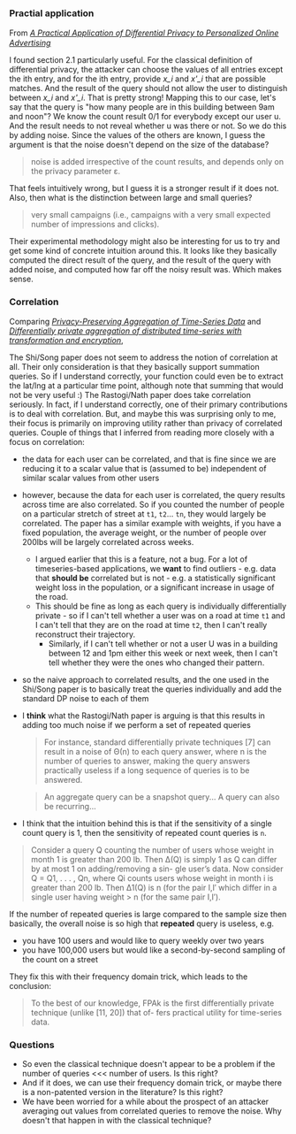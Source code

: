 ### Practial application ###

From [_A Practical Application of Diﬀerential Privacy to Personalized Online Advertising_](https://eprint.iacr.org/2011/152.pdf?fbclid=IwAR2EC4Gz0rjVv_-XCsEAiFcmp4XN_7vwU9PyL1H3RlAdoBN0Pm-nQnSZBkM)

I found section 2.1 particularly useful. For the classical definition of differential privacy, the attacker can choose the values of all entries except the ith entry, and for the ith entry, provide _x_i_ and _x'\_i_ that are possible matches. And the result of the query should not allow the user to distinguish between _x_i_ and _x'\_i_. That is pretty strong!
Mapping this to our case, let's say that the query is "how many people are in this building between 9am and noon"? We know the count result 0/1 for everybody except our user u. And the result needs to not reveal whether u was there or not. So we do this by adding noise.
Since the values of the others are known, I guess the argument is that the noise doesn't depend on the size of the database? 

> noise is added irrespective of the count results, and depends only on the privacy parameter ε.

That feels intuitively wrong, but I guess it is a stronger result if it does not. Also, then what is the distinction between large and small queries?

> very small campaigns (i.e., campaigns with a very small expected number of impressions and clicks). 

Their experimental methodology might also be interesting for us to try and get some kind of concrete intuition around this. It looks like they basically computed the direct result of the query, and the result of the query with added noise, and computed how far off the noisy result was. Which makes sense.

### Correlation ###

Comparing [_Privacy-Preserving Aggregation of Time-Series Data_](https://ssltest.cs.umd.edu/~elaine/docs/ndss2011.pdf) and [_Differentially private aggregation of distributed time-series with transformation and encryption_](http://dl.acm.org/citation.cfm?id=1807247),

The Shi/Song paper does not seem to address the notion of correlation at all. Their only consideration is that they basically support summation queries. So if I understand correctly, your function could even be to extract the lat/lng at a particular time point, although note that summing that would not be very useful :)
The Rastogi/Nath paper does take correlation seriously. In fact, if I understand correctly, one of their primary contributions is to deal with correlation. But, and maybe this was surprising only to me, their focus is primarily on improving utility rather than privacy of correlated queries.
Couple of things that I inferred from reading more closely with a focus on correlation:
- the data for each user can be correlated, and that is fine since we are reducing it to a scalar value that is (assumed to be) independent of similar scalar values from other users
- however, because the data for each user is correlated, the query results across time are also correlated. So if you counted the number of people on a particular stretch of street at `t1`, `t2`... `tn`, they would largely be correlated. The paper has a similar example with weights, if you have a fixed population, the average weight, or the number of people over 200lbs will be largely correlated across weeks.
   - I argued earlier that this is a feature, not a bug. For a lot of timeseries-based applications, we **want** to find outliers - e.g. data that **should be** correlated but is not - e.g. a statistically significant weight loss in the population, or a significant increase in usage of the road.
   - This should be fine as long as each query is individually differentially private - so if I can't tell whether a user was on a road at time `t1` and I can't tell that they are on the road at time `t2`, then I can't really reconstruct their trajectory.
     - Similarly, if I can't tell whether or not a user U was in a building between 12 and 1pm either this week or next week, then I can't tell whether they were the ones who changed their pattern.
- so the naive approach to correlated results, and the one used in the Shi/Song paper is to basically treat the queries individually and add the standard DP noise to each of them
- I **think** what the Rastogi/Nath paper is arguing is that this results in adding too much noise if we perform a set of repeated queries

    > For instance, standard differentially private techniques [7] can result in a noise of Θ(n) to each query answer, where n is the number of queries to answer, making the query answers practically useless if a long sequence of queries is to be answered.
    
    > An aggregate query can be a snapshot query... A query can also be recurring...
    
- I think that the intuition behind this is that if the sensitivity of a single count query is 1, then the sensitivity of repeated count queries is `n`.

> Consider a query Q counting the number of users whose weight in month 1 is greater than 200 lb. Then ∆(Q) is simply 1 as Q can differ by at most 1 on adding/removing a sin- gle user’s data. Now consider Q = Q1, . . . , Qn, where Qi counts users whose weight in month i is greater than 200 lb. Then ∆1(Q) is n (for the pair I,I′ which differ in a single user having weight >
n (for the same pair I,I′).

If the number of repeated queries is large compared to the sample size  then basically, the overall noise is so high that **repeated** query is useless, e.g.
- you have 100 users and would like to query weekly over two years
- you have 100,000 users but would like a second-by-second sampling of the count on a street

They fix this with their frequency domain trick, which leads to the conclusion:

> To the best of our knowledge, FPAk is the first differentially private technique (unlike [11, 20]) that of- fers practical utility for time-series data.

### Questions ###

- So even the classical technique doesn't appear to be a problem if the number of queries <<< number of users. Is this right?
- And if it does, we can use their frequency domain trick, or maybe there is a non-patented version in the literature? Is this right?
- We have been worried for a while about the prospect of an attacker averaging out values from correlated queries to remove the noise. Why doesn't that happen in with the classical technique?


